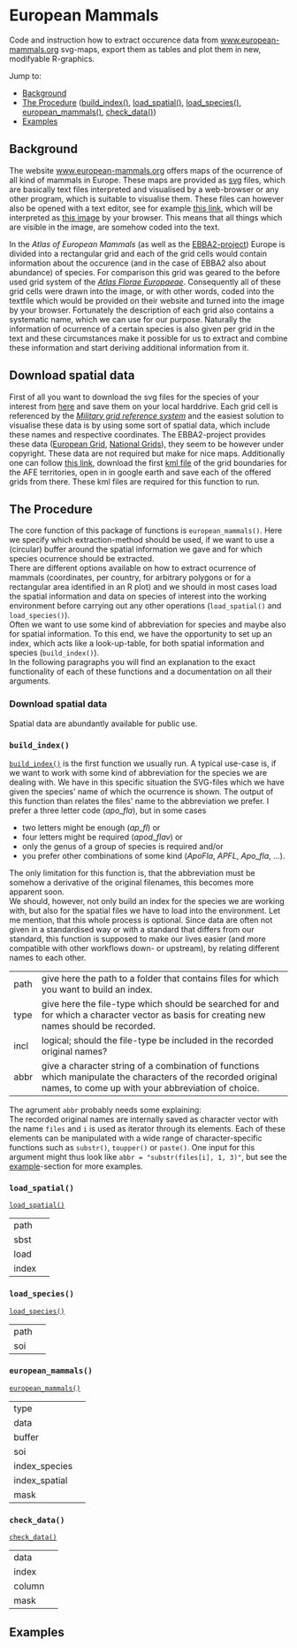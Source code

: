# European Mammals
Code and instruction how to extract occurence data from www.european-mammals.org svg-maps, export them as tables and plot them in new, modifyable R-graphics.

Jump to:
* [Background](https://github.com/EhrmannS/european-mammals#motivation)
* [The Procedure](https://github.com/EhrmannS/european-mammals#the-procedure) ([build_index()](https://github.com/EhrmannS/european-mammals#build_index), [load_spatial()](https://github.com/EhrmannS/european-mammals#load_spatial), [load_species()](https://github.com/EhrmannS/european-mammals#load_species), [european_mammals()](https://github.com/EhrmannS/european-mammals#european_mammals), [check_data()](https://github.com/EhrmannS/european-mammals#check_data))
* [Examples](https://github.com/EhrmannS/european-mammals#examples)


## Background
The website www.european-mammals.org offers maps of the ocurrence of all kind of mammals in Europe. These maps are provided as [svg](https://en.wikipedia.org/wiki/Scalable_Vector_Graphics) files, which are basically text files interpreted and visualised by a web-browser or any other program, which is suitable to visualise them. These files can however also be opened with a text editor, see for example [this link](https://raw.githubusercontent.com/EhrmannS/european-mammals/master/apo_fla_est.svg), which will be interpreted as [this image](https://github.com/EhrmannS/european-mammals/blob/master/apo_fla_est.svg) by your browser. This means that all things which are visible in the image, are somehow coded into the text.

In the *Atlas of European Mammals* (as well as the [EBBA2-project](http://www.ebba2.info/)) Europe is divided into a rectangular grid and each of the grid cells would contain information about the occurence (and in the case of EBBA2 also about abundance) of species. For comparison this grid was geared to the before used grid system of the [*Atlas Florae Europaeae*](http://www.luomus.fi/en/new-grid-system-atlas-florae-europaeae).
Consequently all of these grid cells were drawn into the image, or with other words, coded into the textfile which would be provided on their website and turned into the image by your browser. Fortunately the description of each grid also contains a systematic name, which we can use for our purpose. Naturally the information of ocurrence of a certain species is also given per grid in the text and these circumstances make it possible for us to extract and combine these information and start deriving additional information from it.

## Download spatial data
First of all you want to download the svg files for the species of your interest from [here](http://www.european-mammals.org/php/mapmaker.php) and save them on your local harddrive. Each grid cell is referenced by the [*Military grid reference system*](https://en.wikipedia.org/wiki/Military_grid_reference_system) and the easiest solution to visualise these data is by using some sort of spatial data, which include these names and respective coordinates. The EBBA2-project provides these data ([European Grid](http://bigfiles.birdlife.cz/ebcc/EBBA2/EuropeanGrid/), [National Grids](http://bigfiles.birdlife.cz/ebcc/EBBA2/NationalGrids/)), they seem to be however under copyright. These data are not required but make for nice maps.
Additionally one can follow [this link](http://www.helsinki.fi/~rlampine/gmap/afegrid_kml.html), download the  first [kml file](http://www.helsinki.fi/~rlampine/gmap/gridfilelinks.kml) of the grid boundaries for the AFE territories, open in in google earth and save each of the offered grids from there. These kml files are required for this function to run.


## The Procedure
The core function of this package of functions is `european_mammals()`. Here we specify which extraction-method should be used, if we want to use a (circular) buffer around the spatial information we gave and for which species ocurrence should be extracted.  
There are different options available on how to extract ocurrence of mammals (coordinates, per country, for arbitrary polygons or for a rectangular area identified in an R plot) and we should in most cases load the spatial information and data on species of interest into the working environment before carrying out any other operations (`load_spatial()` and `load_species()`).  
Often we want to use some kind of abbreviation for species and maybe also for spatial information. To this end, we have the opportunity to set up an index, which acts like a look-up-table, for both spatial information and species (`build_index()`).  
In the following paragraphs you will find an explanation to the exact functionality of each of these functions and a documentation on all their arguments.
### Download spatial data
Spatial data are abundantly available for public use. 

### `build_index()`
[`build_index()`](https://github.com/EhrmannS/european-mammals/blob/master/code/build_index.R) is the first function we usually run. A typical use-case is, if we want to work with some kind of abbreviation for the species we are dealing with. We have in this specific situation the SVG-files which we have given the species' name of which the ocurrence is shown. The output of this function than relates the files' name to the abbreviation we prefer. I prefer a three letter code (*apo_fla*), but in some cases 
* two letters might be enough (*ap_fl*) or 
* four letters might be required (*apod_flav*) or 
* only the genus of a group of species is required and/or 
* you prefer other combinations of some kind (*ApoFla*, *APFL*, *Apo_fla*, ...).  

The only limitation for this function is, that the abbreviation must be somehow a derivative of the original filenames, this becomes more apparent soon.  
We should, however, not only build an index for the species we are working with, but also for the spatial files we have to load into the environment. Let me mention, that this whole process is optional. Since data are often not given in a standardised way or with a standard that differs from our standard, this function is supposed to make our lives easier (and more compatible with other workflows down- or upstream), by relating different names to each other.

| | |
|---|----|
| path | give here the path to a folder that contains files for which you want to build an index.|
| type | give here the file-type which should be searched for and for which a character vector as basis for creating new names should be recorded. |
| incl | logical; should the file-type be included in the recorded original names? |
| abbr | give a character string of a combination of functions which manipulate the characters of the recorded original names, to come up with your abbreviation of choice.|

The agrument `abbr` probably needs some explaining:  
The recorded original names are internally saved as character vector with the name `files` and `i` is used as iterator through its elements. Each of these elements can be manipulated with a wide range of character-specific functions such as `substr()`, `toupper()` or `paste()`. One input for this argument might thus look like `abbr = "substr(files[i], 1, 3)"`, but see the [example](https://github.com/EhrmannS/european-mammals#examples)-section for more examples.

### `load_spatial()`
[`load_spatial()`](https://github.com/EhrmannS/european-mammals/blob/master/code/load_spatial.R)

| | |
|---|----|
| path |  |
| sbst |  |
| load |  |
| index |  |

### `load_species()`
[`load_species()`](https://github.com/EhrmannS/european-mammals/blob/master/code/load_species.R)

| | |
|---|----|
| path |  |
| soi |  |

### `european_mammals()`
[`european_mammals()`](https://github.com/EhrmannS/european-mammals/blob/master/code/european_mammals.R)

| | |
|---|----|
| type |  |
| data |  |
| buffer |  |
| soi |  |
| index_species |  |
| index_spatial |  |
| mask |  |

### `check_data()`
[`check_data()`](https://github.com/EhrmannS/european-mammals/blob/master/code/check_data.R)

| | |
|---|----|
| data |  |
| index |  |
| column |  |
| mask |  |

## Examples

